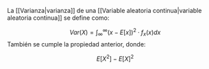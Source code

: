 
La [[Varianza|varianza]] de una [[Variable aleatoria continua|variable aleatoria continua]] se define como: 

$$Var(X)=\int_{\infty}^{\infty}(x-E[x])^2 · f_x(x)dx$$ 
También se cumple la propiedad anterior, donde: 

$$E[X^2] - E[X]^2$$ 
